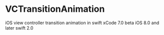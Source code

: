 # VCTransitionAnimation
iOS view controller transition animation in swift
  xCode 7.0 beta
 iOS 8.0 and later
 swift 2.0
